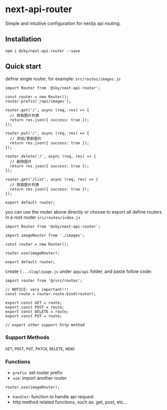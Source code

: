 # next-api-router

Simple and intuitive configuration for nextjs api routing.

## Installation

```
npm i @sky/next-api-router --save
```

## Quick start

define single router, for example: `src/routes/images.js`

```
import Router from '@sky/next-api-router';

const router = new Router();
router.prefix('/api/images');

router.get('/', async (req, res) => {
  // 获取图片列表
  return res.json({ success: true });
});

router.put('/', async (req, res) => {
  // 添加/更新图片
  return res.json({ success: true });
});

router.delete('/', async (req, res) => {
  // 删除图片
  return res.json({ success: true });
});

router.get('/list', async (req, res) => {
  // 获取图片列表
  return res.json({ success: true });
});

export default router;
```

you can use the router above directly or choose to export all define routers in a root router `src/routes/index.js`

```
import Router from '@sky/next-api-router';

import imageRouter from './images';

const router = new Router();

router.use(imageRouter);

export default router;
```

create `[...slug]/page.js` under `app/api` folder, and paste follow code:

```
import router from '@/src/routes';

// NOTICE: very important!!!
const route = router.route.bind(router);

export const GET = route;
export const POST = route;
export const DELETE = route;
export const PUT = route;

// export other support http method
```

### Support Methods

`GET`, `POST`, `PUT`, `PATCH`, `DELETE`, `HEAD`

### Functions

* `prefix`: set router prefix
* `use`: import another router

```
router.use(imageRouter);
```

* `handler`: function to handle api request
* http method related functions, such as: get, post, etc...